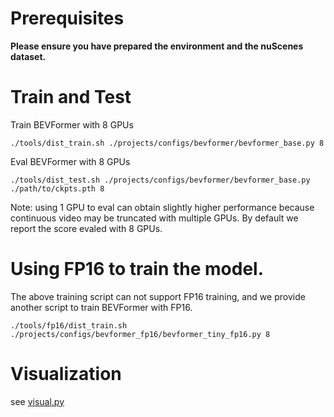 # Prerequisites

**Please ensure you have prepared the environment and the nuScenes dataset.**

# Train and Test

Train BEVFormer with 8 GPUs

```
./tools/dist_train.sh ./projects/configs/bevformer/bevformer_base.py 8
```

Eval BEVFormer with 8 GPUs

```
./tools/dist_test.sh ./projects/configs/bevformer/bevformer_base.py ./path/to/ckpts.pth 8
```

Note: using 1 GPU to eval can obtain slightly higher performance because continuous video may be truncated with multiple GPUs. By default we report the score evaled with 8 GPUs.

# Using FP16 to train the model.

The above training script can not support FP16 training,
and we provide another script to train BEVFormer with FP16.

```
./tools/fp16/dist_train.sh ./projects/configs/bevformer_fp16/bevformer_tiny_fp16.py 8
```

# Visualization

see [visual.py](../tools/analysis_tools/visual.py)
